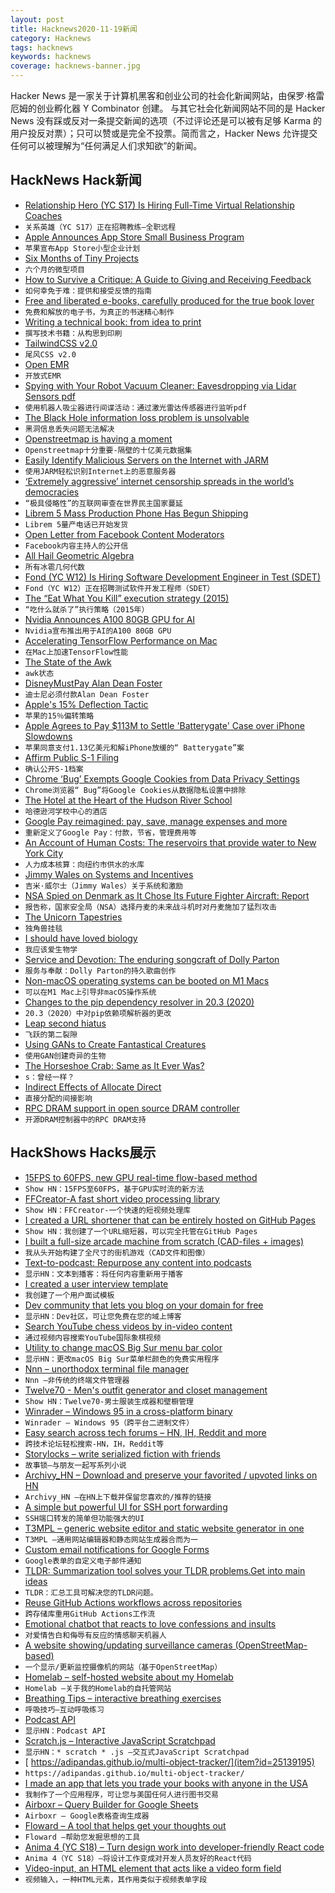 ```yaml
---
layout: post
title: Hacknews2020-11-19新闻
category: Hacknews
tags: hacknews
keywords: hacknews
coverage: hacknews-banner.jpg
---
```


Hacker News 是一家关于计算机黑客和创业公司的社会化新闻网站，由保罗·格雷厄姆的创业孵化器 Y Combinator 创建。
与其它社会化新闻网站不同的是 Hacker News 没有踩或反对一条提交新闻的选项（不过评论还是可以被有足够 Karma 的用户投反对票）；只可以赞或是完全不投票。简而言之，Hacker News 允许提交任何可以被理解为“任何满足人们求知欲”的新闻。

## HackNews Hack新闻


- [Relationship Hero (YC S17) Is Hiring Full-Time Virtual Relationship Coaches](https://relationshiphero.com/careers?role=coach)
- `关系英雄（YC S17）正在招聘教练–全职远程`
- [Apple Announces App Store Small Business Program](https://www.apple.com/newsroom/2020/11/apple-announces-app-store-small-business-program/)
- `苹果宣布App Store小型企业计划`
- [Six Months of Tiny Projects](https://tinyprojects.dev/posts/six_months_of_tiny_projects)
- `六个月的微型项目`
- [How to Survive a Critique: A Guide to Giving and Receiving Feedback](https://www.aiga.org/how-to-survive-a-critique)
- `如何幸免于难：提供和接受反馈的指南`
- [Free and liberated e-books, carefully produced for the true book lover](https://standardebooks.org/)
- `免费和解放的电子书，为真正的书迷精心制作`
- [Writing a technical book: from idea to print](https://sararobinson.dev/2020/11/17/writing-a-technical-book.html)
- `撰写技术书籍：从构思到印刷`
- [TailwindCSS v2.0](https://blog.tailwindcss.com/tailwindcss-v2)
- `尾风CSS v2.0`
- [Open EMR](https://www.open-emr.org/)
- `开放式EMR`
- [Spying with Your Robot Vacuum Cleaner: Eavesdropping via Lidar Sensors pdf](https://www.cs.umd.edu/~nirupam/images/2_publication/papers/LidarPhone_SenSys20_nirupam.pdf)
- `使用机器人吸尘器进行间谍活动：通过激光雷达传感器进行监听pdf`
- [The Black Hole information loss problem is unsolvable](http://backreaction.blogspot.com/2020/11/the-black-hole-information-loss-problem.html)
- `黑洞信息丢失问题无法解决`
- [Openstreetmap is having a moment](https://joemorrison.medium.com/openstreetmap-is-having-a-moment-dcc7eef1bb01)
- `Openstreetmap十分重要-隔壁的十亿美元数据集`
- [Easily Identify Malicious Servers on the Internet with JARM](https://engineering.salesforce.com/easily-identify-malicious-servers-on-the-internet-with-jarm-e095edac525a)
- `使用JARM轻松识别Internet上的恶意服务器`
- [‘Extremely aggressive’ internet censorship spreads in the world’s democracies](https://news.umich.edu/extremely-aggressive-internet-censorship-spreads-in-the-worlds-democracies/)
- `“极具侵略性”的互联网审查在世界民主国家蔓延`
- [Librem 5 Mass Production Phone Has Begun Shipping](https://puri.sm/posts/librem-5-mass-production-phone-has-begun-shipping/)
- `Librem 5量产电话已开始发货`
- [Open Letter from Facebook Content Moderators](https://www.foxglove.org.uk/news/open-letter-from-content-moderators-re-pandemic)
- `Facebook内容主持人的公开信`
- [All Hail Geometric Algebra](https://crypto.stanford.edu/~blynn/haskell/ga.html)
- `所有冰雹几何代数`
- [Fond (YC W12) Is Hiring Software Development Engineer in Test (SDET)](https://jobs.lever.co/fond/796724b5-fda2-415b-908c-1015bdc8dbbd)
- `Fond（YC W12）正在招聘测试软件开发工程师（SDET）`
- [The “Eat What You Kill” execution strategy (2015)](https://webtide.com/eat-what-you-kill/)
- `“吃什么就杀了”执行策略（2015年）`
- [Nvidia Announces A100 80GB GPU for AI](https://nvidianews.nvidia.com/news/nvidia-doubles-down-announces-a100-80gb-gpu-supercharging-worlds-most-powerful-gpu-for-ai-supercomputing)
- `Nvidia宣布推出用于AI的A100 80GB GPU`
- [Accelerating TensorFlow Performance on Mac](https://blog.tensorflow.org/2020/11/accelerating-tensorflow-performance-on-mac.html)
- `在Mac上加速TensorFlow性能`
- [The State of the Awk](https://lwn.net/Articles/820829/)
- `awk状态`
- [DisneyMustPay Alan Dean Foster](https://www.sfwa.org/2020/11/18/disney-must-pay/)
- `迪士尼必须付款Alan Dean Foster`
- [Apple's 15% Deflection Tactic](https://www.johnluxford.com/blog/apples-15-percent-deflection-tactic/)
- `苹果的15％偏转策略`
- [Apple Agrees to Pay $113M to Settle 'Batterygate' Case over iPhone Slowdowns](https://text.npr.org/936268845)
- `苹果同意支付1.13亿美元和解iPhone放缓的“ Batterygate”案`
- [Affirm Public S-1 Filing](https://www.sec.gov/Archives/edgar/data/1820953/000110465920126927/tm2026663-4_s1.htm)
- `确认公开S-1档案`
- [Chrome ‘Bug’ Exempts Google Cookies from Data Privacy Settings](https://hfet.org/chrome-bug-exempts-google-cookies-from-data-privacy-settings/)
- `Chrome浏览器“ Bug”将Google Cookies从数据隐私设置中排除`
- [The Hotel at the Heart of the Hudson River School](https://www.laphamsquarterly.org/roundtable/hotel-heart-hudson-river-school)
- `哈德逊河学校中心的酒店`
- [Google Pay reimagined: pay, save, manage expenses and more](https://blog.google/products/google-pay/reimagined-pay-save-manage-expenses-and-more/)
- `重新定义了Google Pay：付款，节省，管理费用等`
- [An Account of Human Costs: The reservoirs that provide water to New York City](https://placesjournal.org/article/reservoir-an-account-of-human-costs/)
- `人力成本核算：向纽约市供水的水库`
- [Jimmy Wales on Systems and Incentives](https://medium.com/conversations-with-tyler/jimmy-wales-tyler-cowen-wikipedia-610b6e931d20)
- `吉米·威尔士（Jimmy Wales）关于系统和激励`
- [NSA Spied on Denmark as It Chose Its Future Fighter Aircraft: Report](https://www.thedrive.com/the-war-zone/37668/nsa-spied-on-denmark-as-it-chose-its-future-fighter-aircraft-report)
- `报告称，国家安全局（NSA）选择丹麦的未来战斗机时对丹麦施加了猛烈攻击`
- [The Unicorn Tapestries](https://www.theparisreview.org/blog/2020/11/18/the-secret-of-the-unicorn-tapestries/)
- `独角兽挂毯`
- [I should have loved biology](https://jsomers.net/i-should-have-loved-biology/)
- `我应该爱生物学`
- [Service and Devotion: The enduring songcraft of Dolly Parton](https://www.bookforum.com/print/2704/the-enduring-songcraft-of-dolly-parton-24261)
- `服务与奉献：Dolly Parton的持久歌曲创作`
- [Non-macOS operating systems can be booted on M1 Macs](https://support.apple.com/guide/mac-help/macos-recovery-a-mac-apple-silicon-mchl82829c17/11.0/mac/11.0#mchl9b13cbdc)
- `可以在M1 Mac上引导非macOS操作系统`
- [Changes to the pip dependency resolver in 20.3 (2020)](https://pip.pypa.io/en/latest/user_guide/#changes-to-the-pip-dependency-resolver-in-20-2-2020)
- `20.3（2020）中对pip依赖项解析器的更改`
- [Leap second hiatus](https://fanf.dreamwidth.org/133823.html)
- `飞跃的第二裂隙`
- [Using GANs to Create Fantastical Creatures](https://ai.googleblog.com/2020/11/using-gans-to-create-fantastical.html)
- `使用GAN创建奇异的生物`
- [The Horseshoe Crab: Same as It Ever Was?](https://daily.jstor.org/the-horseshoe-crab-same-as-it-ever-was/)
- `s：曾经一样？`
- [Indirect Effects of Allocate Direct](https://serce.me/posts/18-11-2020-allocate-direct/)
- `直接分配的间接影响`
- [RPC DRAM support in open source DRAM controller](https://antmicro.com/blog/2020/10/rpc-dram-support-in-litedram/)
- `开源DRAM控制器中的RPC DRAM支持`


## HackShows Hacks展示

- [ 15FPS to 60FPS, new GPU real-time flow-based method](https://www.youtube.com/watch?v=lqtqmP46LaA)
- `Show HN：15FPS至60FPS，基于GPU实时流的新方法`
- [ FFCreator-A fast short video processing library](https://github.com/tnfe/FFCreator)
- `Show HN：FFCreator-一个快速的短视频处理库`
- [ I created a URL shortener that can be entirely hosted on GitHub Pages](https://github.com/nelsontky/gh-pages-url-shortener)
- `Show HN：我创建了一个URL缩短器，可以完全托管在GitHub Pages`
- [ I built a full-size arcade machine from scratch (CAD-files + images)](https://github.com/maxvfischer/DIY-arcade)
- `我从头开始构建了全尺寸的街机游戏（CAD文件和图像）`
- [ Text-to-podcast: Repurpose any content into podcasts](https://www.narratedbypoise.com/)
- `显示HN：文本到播客：将任何内容重新用于播客`
- [ I created a user interview template](https://www.userinterviewexchange.com/blog/user-interview-template)
- `我创建了一个用户面试模板`
- [ Dev community that lets you blog on your domain for free](https://hashnode.com)
- `显示HN：Dev社区，可让您免费在您的域上博客`
- [ Search YouTube chess videos by in-video content](https://search.chessvision.ai/)
- `通过视频内容搜索YouTube国际象棋视频`
- [ Utility to change macOS Big Sur menu bar color](https://github.com/igorkulman/ChangeMenuBarColor)
- `显示HN：更改macOS Big Sur菜单栏颜色的免费实用程序`
- [ Nnn – unorthodox terminal file manager](https://github.com/jarun/nnn)
- `Nnn –非传统的终端文件管理器`
- [ Twelve70 - Men's outfit generator and closet management](https://www.twelve70.com/)
- `Show HN：Twelve70-男士服装生成器和壁橱管理`
- [ Winrader – Windows 95 in a cross-platform binary](https://github.com/c9fe/winrader)
- `Winrader – Windows 95（跨平台二进制文件）`
- [ Easy search across tech forums – HN, IH, Reddit and more](https://forumsearch.io)
- `跨技术论坛轻松搜索-HN，IH，Reddit等`
- [ Storylocks – write serialized fiction with friends](http://storylocks.com?source=hn)
- `故事锁–与朋友一起写系列小说`
- [ Archivy_HN – Download and preserve your favorited / upvoted links on HN](https://github.com/archivy/archivy_hn)
- `Archivy_HN –在HN上下载并保留您喜欢的/推荐的链接`
- [ A simple but powerful UI for SSH port forwarding](https://github.com/jamt9000/AwesomePortForwarding)
- `SSH端口转发的简单但功能强大的UI`
- [ T3MPL – generic website editor and static website generator in one](https://github.com/b4rtaz/t3mpl-editor)
- `T3MPL –通用网站编辑器和静态网站生成器合而为一`
- [ Custom email notifications for Google Forms](https://www.formocto.com/)
- `Google表单的自定义电子邮件通知`
- [ TLDR: Summarization tool solves your TLDR problems.Get into main ideas](https://quillbot.com/summarize)
- `TLDR：汇总工具可解决您的TLDR问题。`
- [ Reuse GitHub Actions workflows across repositories](https://github.com/fregante/ghat)
- `跨存储库重用GitHub Actions工作流`
- [ Emotional chatbot that reacts to love confessions and insults](https://www.emobot.io)
- `对爱情告白和侮辱有反应的情感聊天机器人`
- [ A website showing/updating surveillance cameras (OpenStreetMap-based)](https://pietervdvn.github.io/MapComplete/surveillance.html?z=17&lat=51.5004&lon=0.029107#)
- `一个显示/更新监控摄像机的网站（基于OpenStreetMap）`
- [ Homelab – self-hosted website about my Homelab](https://hydn.dev)
- `Homelab –关于我的Homelab的自托管网站`
- [ Breathing Tips – interactive breathing exercises](https://breathing.tips)
- `呼吸技巧–互动呼吸练习`
- [ Podcast API](https://www.listennotes.com/api/)
- `显示HN：Podcast API`
- [ Scratch.js – Interactive JavaScript Scratchpad](https://hole.dev/scratch/)
- `显示HN：* scratch * .js –交互式JavaScript Scratchpad`
- [ https://adipandas.github.io/multi-object-tracker/](item?id=25139195)
- `https://adipandas.github.io/multi-object-tracker/`
- [ I made an app that lets you trade your books with anyone in the USA](https://apps.apple.com/us/app/biblo-trade-your-books/id1536370914)
- `我制作了一个应用程序，可让您与美国任何人进行图书交易`
- [ Airboxr – Query Builder for Google Sheets](https://airboxr.com/demo)
- `Airboxr – Google表格查询生成器`
- [ Floward – A tool that helps get your thoughts out](https://www.floward.app/)
- `Floward –帮助您发掘思想的工具`
- [ Anima 4 (YC S18) – Turn design work into developer-friendly React code](item?id=25143052)
- `Anima 4（YC S18）–将设计工作变成对开发人员友好的React代码`
- [ Video-input, an HTML element that acts like a video form field](https://github.com/wgryc/video-input-js)
- `视频输入，一种HTML元素，其作用类似于视频表单字段`

